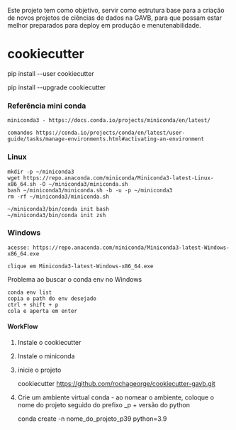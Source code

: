 
Este projeto tem como objetivo, servir como estrutura base para a criação de novos projetos de ciências de dados na GAVB, para que possam estar melhor preparados para deploy em produção e menutenabilidade.


# cookiecutter

pip install --user cookiecutter

pip install --upgrade cookiecutter




### Referência mini conda

    miniconda3 - https://docs.conda.io/projects/miniconda/en/latest/
    
    comandos https://conda.io/projects/conda/en/latest/user-guide/tasks/manage-environments.html#activating-an-environment

### Linux 

    mkdir -p ~/miniconda3
    wget https://repo.anaconda.com/miniconda/Miniconda3-latest-Linux-x86_64.sh -O ~/miniconda3/miniconda.sh
    bash ~/miniconda3/miniconda.sh -b -u -p ~/miniconda3
    rm -rf ~/miniconda3/miniconda.sh

    ~/miniconda3/bin/conda init bash
    ~/miniconda3/bin/conda init zsh


### Windows

    acesse: https://repo.anaconda.com/miniconda/Miniconda3-latest-Windows-x86_64.exe
    
    clique em Miniconda3-latest-Windows-x86_64.exe
    


Problema ao buscar o conda env no Windows

    conda env list
    copia o path do env desejado
    ctrl + shift + p
    cola e aperta em enter




#### WorkFlow

1. Instale o cookiecutter
2. Instale o miniconda
3. inicie o projeto
    
    cookiecutter https://github.com/rochageorge/cookiecutter-gavb.git

4. Crie um ambiente virtual conda - ao nomear o ambiente, coloque o nome do projeto seguido do prefixo _p + versão do python

    conda create -n nome_do_projeto_p39 python=3.9

    
